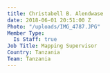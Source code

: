 ```yaml
---
title: Christabell B. Alendwase
date: 2018-06-01 20:51:00 Z
Photo: "/uploads/IMG_4787.JPG"
Member Type:
  Is Staff: true
Job Title: Mapping Supervisor
Country: Tanzania
Team: Tanzania
---
```


